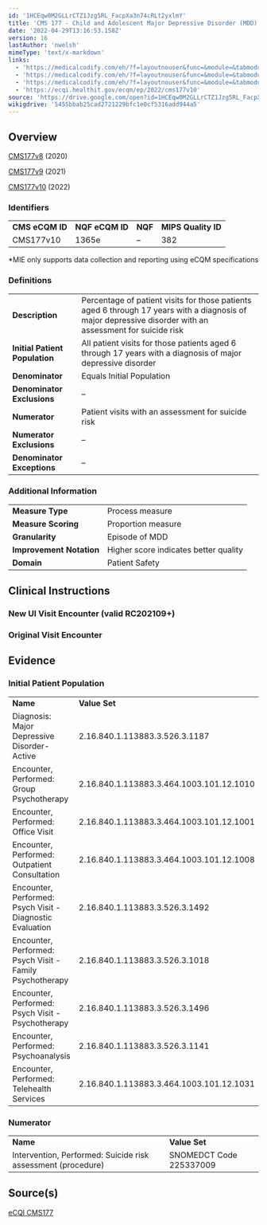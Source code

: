 ```yaml
---
id: '1HCEqw0M2GLLrCTZ1Jzg5RL_FacpXa3n74cRLt2yxlmY'
title: 'CMS 177 - Child and Adolescent Major Depressive Disorder (MDD): Suicide Risk Assessment'
date: '2022-04-29T13:16:53.158Z'
version: 16
lastAuthor: 'nwelsh'
mimeType: 'text/x-markdown'
links:
  - 'https://medicalcodify.com/eh/?f=layoutnouser&func=&module=&tabmodule=&name=RXDBmain&showresult=CMS177v8&showresulttype=Measure'
  - 'https://medicalcodify.com/eh/?f=layoutnouser&func=&module=&tabmodule=&name=RXDBmain&showresult=CMS177v9&showresulttype=Measure'
  - 'https://medicalcodify.com/eh/?f=layoutnouser&func=&module=&tabmodule=&name=RXDBmain&showresult=CMS177v10&showresulttype=Measure'
  - 'https://ecqi.healthit.gov/ecqm/ep/2022/cms177v10'
source: 'https://drive.google.com/open?id=1HCEqw0M2GLLrCTZ1Jzg5RL_FacpXa3n74cRLt2yxlmY'
wikigdrive: '5455bbab25cad2721229bfc1e0cf5316add944a5'
---
```

## Overview

[CMS177v8](https://medicalcodify.com/eh/?f=layoutnouser&func=&module=&tabmodule=&name=RXDBmain&showresult=CMS177v8&showresulttype=Measure) (2020)

[CMS177v9](https://medicalcodify.com/eh/?f=layoutnouser&func=&module=&tabmodule=&name=RXDBmain&showresult=CMS177v9&showresulttype=Measure) (2021)

[CMS177v10](https://medicalcodify.com/eh/?f=layoutnouser&func=&module=&tabmodule=&name=RXDBmain&showresult=CMS177v10&showresulttype=Measure) (2022)

### Identifiers

<table>
<tr>
<td><strong>CMS eCQM ID</strong></td>
<td><strong>NQF eCQM ID</strong></td>
<td><strong>NQF</strong></td>
<td><strong>MIPS Quality ID</strong></td>
</tr>
<tr>
<td>CMS177v10</td>
<td>1365e</td>
<td>–</td>
<td>382</td>
</tr>
</table>

*MIE only supports data collection and reporting using eCQM specifications

### Definitions

<table>
<tr>
<td><strong>Description</strong></td>
<td>Percentage of patient visits for those patients aged 6 through 17 years with a diagnosis of major depressive disorder with an assessment for suicide risk</td>
</tr>
<tr>
<td><strong>Initial Patient Population</strong></td>
<td>All patient visits for those patients aged 6 through 17 years with a diagnosis of major depressive disorder</td>
</tr>
<tr>
<td><strong>Denominator</strong></td>
<td>Equals Initial Population</td>
</tr>
<tr>
<td><strong>Denominator Exclusions</strong></td>
<td>–</td>
</tr>
<tr>
<td><strong>Numerator</strong></td>
<td>Patient visits with an assessment for suicide risk</td>
</tr>
<tr>
<td><strong>Numerator Exclusions</strong></td>
<td>–</td>
</tr>
<tr>
<td><strong>Denominator Exceptions</strong></td>
<td>–</td>
</tr>
</table>

### Additional Information

<table>
<tr>
<td><strong>Measure Type</strong></td>
<td>Process measure</td>
</tr>
<tr>
<td><strong>Measure Scoring</strong></td>
<td>Proportion measure</td>
</tr>
<tr>
<td><strong>Granularity</strong></td>
<td>Episode of MDD</td>
</tr>
<tr>
<td><strong>Improvement Notation</strong></td>
<td>Higher score indicates better quality</td>
</tr>
<tr>
<td><strong>Domain</strong></td>
<td>Patient Safety</td>
</tr>
</table>

## Clinical Instructions

### New UI Visit Encounter (valid RC202109+)


### Original Visit Encounter

## Evidence

### Initial Patient Population

<table>
<tr>
<td><strong>Name</strong></td>
<td><strong>Value Set</strong></td>
</tr>
<tr>
<td>Diagnosis: Major Depressive Disorder-Active</td>
<td>2.16.840.1.113883.3.526.3.1187</td>
</tr>
<tr>
<td>Encounter, Performed: Group Psychotherapy</td>
<td>2.16.840.1.113883.3.464.1003.101.12.1010</td>
</tr>
<tr>
<td>Encounter, Performed: Office Visit</td>
<td>2.16.840.1.113883.3.464.1003.101.12.1001</td>
</tr>
<tr>
<td>Encounter, Performed: Outpatient Consultation</td>
<td>2.16.840.1.113883.3.464.1003.101.12.1008</td>
</tr>
<tr>
<td>Encounter, Performed: Psych Visit - Diagnostic Evaluation</td>
<td>2.16.840.1.113883.3.526.3.1492</td>
</tr>
<tr>
<td>Encounter, Performed: Psych Visit - Family Psychotherapy</td>
<td>2.16.840.1.113883.3.526.3.1018</td>
</tr>
<tr>
<td>Encounter, Performed: Psych Visit - Psychotherapy</td>
<td>2.16.840.1.113883.3.526.3.1496</td>
</tr>
<tr>
<td>Encounter, Performed: Psychoanalysis</td>
<td>2.16.840.1.113883.3.526.3.1141</td>
</tr>
<tr>
<td>Encounter, Performed: Telehealth Services</td>
<td>2.16.840.1.113883.3.464.1003.101.12.1031</td>
</tr>
</table>

### Numerator

<table>
<tr>
<td><strong>Name</strong></td>
<td><strong>Value Set</strong></td>
</tr>
<tr>
<td>Intervention, Performed: Suicide risk assessment (procedure)</td>
<td>SNOMEDCT Code 225337009</td>
</tr>
</table>

## Source(s)

[eCQI CMS177](https://ecqi.healthit.gov/ecqm/ep/2022/cms177v10)
